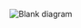 ![Blank diagram](https://github.com/chryzanths/3BSCS-2/assets/104879763/1528d198-4410-4713-934f-630092acfeee)
